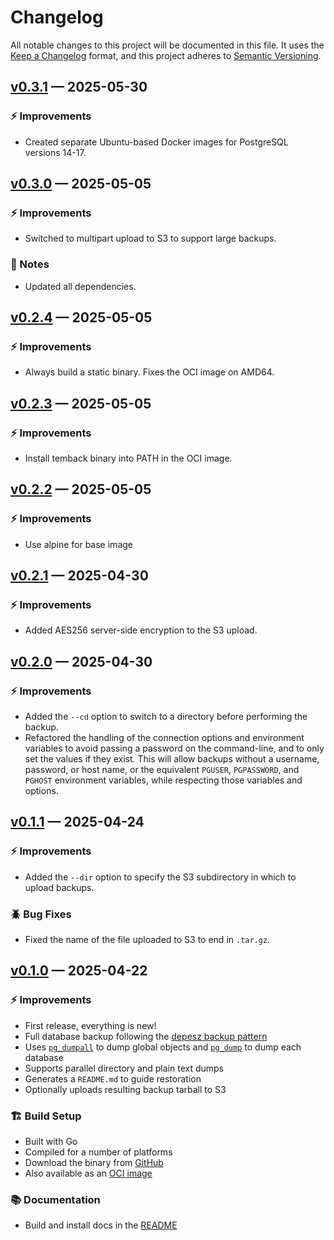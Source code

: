 # Changelog

All notable changes to this project will be documented in this file. It uses the
[Keep a Changelog] format, and this project adheres to [Semantic Versioning].

  [Keep a Changelog]: https://keepachangelog.com/en/1.1.0/
  [Semantic Versioning]: https://semver.org/spec/v2.0.0.html
    "Semantic Versioning 2.0.0"

## [v0.3.1] — 2025-05-30

### ⚡ Improvements

*   Created separate Ubuntu-based Docker images for PostgreSQL versions 14-17.

  [v0.3.1]: https://github.com/tembo-io/temback/compare/v0.3.0...v0.3.1

## [v0.3.0] — 2025-05-05

### ⚡ Improvements

*   Switched to multipart upload to S3 to support large backups.

### 📔 Notes

*   Updated all dependencies.

  [v0.3.0]: https://github.com/tembo-io/temback/compare/v0.2.4...v0.3.0

## [v0.2.4] — 2025-05-05

### ⚡ Improvements

*   Always build a static binary. Fixes the OCI image on AMD64.

  [v0.2.4]: https://github.com/tembo-io/temback/compare/v0.2.3...v0.2.4

## [v0.2.3] — 2025-05-05

### ⚡ Improvements

*   Install temback binary into PATH in the OCI image.

  [v0.2.3]: https://github.com/tembo-io/temback/compare/v0.2.2...v0.2.3

## [v0.2.2] — 2025-05-05

### ⚡ Improvements

*   Use alpine for base image

  [v0.2.2]: https://github.com/tembo-io/temback/compare/v0.2.1...v0.2.2

## [v0.2.1] — 2025-04-30

### ⚡ Improvements

*   Added AES256 server-side encryption to the S3 upload.

  [v0.2.1]: https://github.com/tembo-io/temback/compare/v0.2.0...v0.2.1

## [v0.2.0] — 2025-04-30

### ⚡ Improvements

*   Added the `--cd` option to switch to a directory before performing the backup.
*   Refactored the handling of the connection options and environment
    variables to avoid passing a password on the command-line, and to only set
    the values if they exist. This will allow backups without a username,
    password, or host name, or the equivalent `PGUSER`, `PGPASSWORD`, and
    `PGHOST` environment variables, while respecting those variables and
    options.

  [v0.2.0]: https://github.com/tembo-io/temback/compare/v0.1.1...v0.2.0

## [v0.1.1] — 2025-04-24

### ⚡ Improvements

*   Added the `--dir` option to specify the S3 subdirectory in which to upload
    backups.

### 🪲 Bug Fixes

*   Fixed the name of the file uploaded to S3 to end in `.tar.gz`.

  [v0.1.1]: https://github.com/tembo-io/temback/compare/v0.1.0...v0.1.1

## [v0.1.0] — 2025-04-22

### ⚡ Improvements

*   First release, everything is new!
*   Full database backup following the [depesz backup pattern]
*   Uses [`pg_dumpall`] to dump global objects and  [`pg_dump`] to dump each
    database
*   Supports parallel directory and plain text dumps
*   Generates a `README.md` to guide restoration
*   Optionally uploads resulting backup tarball to S3

### 🏗️ Build Setup

*   Built with Go
*   Compiled for a number of platforms
*   Download the binary from [GitHub]
*   Also available as an [OCI image]

### 📚 Documentation

*   Build and install docs in the [README]

  [v0.1.0]: https://github.com/tembo-io/temback/compare/feec925...v0.1.0
  [depesz backup pattern]: https://www.depesz.com/2019/12/10/how-to-effectively-dump-postgresql-databases/
  [`pg_dump`]: https://www.postgresql.org/docs/current/app-pgdump.html
  [`pg_dumpall`]: https://www.postgresql.org/docs/current/app-pg-dumpall.html
  [GitHub]: https://github.com/tembo-io/temback/releases
  [OCI image]: https://quay.io/tembo/temback
  [README]: https://github.com/tembo-io/temback/blob/v0.1.0/README.md
